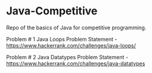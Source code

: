 # Java-Competitive 

Repo of the basics of Java for competitive programming. 

Problem # 1 Java Loops
Problem Statement - https://www.hackerrank.com/challenges/java-loops/

Problem # 2 Java Datatypes
Problem Statement - https://www.hackerrank.com/challenges/java-datatypes